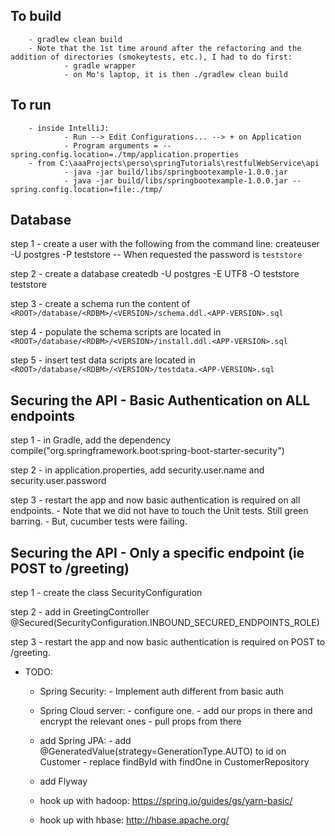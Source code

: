 ## To build
        - gradlew clean build
        - Note that the 1st time around after the refactoring and the addition of directories (smokeytests, etc.), I had to do first:
                - gradle wrapper
                - on Mo's laptop, it is then ./gradlew clean build


## To run
        - inside IntelliJ:
                - Run --> Edit Configurations... --> + on Application
                - Program arguments = --spring.config.location=./tmp/application.properties
        - from C:\aaaProjects\perso\springTutorials\restfulWebService\api
                - java -jar build/libs/springbootexample-1.0.0.jar
                - java -jar build/libs/springbootexample-1.0.0.jar --spring.config.location=file:./tmp/


## Database
step 1 - create a user with the following from the command line:
    createuser -U postgres -P teststore
    -- When requested the password is `teststore`

step 2 - create a database
    createdb -U postgres -E UTF8 -O teststore teststore

step 3 - create a schema
    run the content of `<ROOT>/database/<RDBM>/<VERSION>/schema.ddl.<APP-VERSION>.sql`

step 4 - populate the schema
    scripts are located in `<ROOT>/database/<RDBM>/<VERSION>/install.ddl.<APP-VERSION>.sql`

step 5 - insert test data
    scripts are located in `<ROOT>/database/<RDBM>/<VERSION>/testdata.<APP-VERSION>.sql`


## Securing the API - Basic Authentication on ALL endpoints
step 1  - in Gradle, add the dependency compile("org.springframework.boot:spring-boot-starter-security")

step 2  - in application.properties, add security.user.name and security.user.password

step 3  - restart the app and now basic authentication is required on all endpoints.
        - Note that we did not have to touch the Unit tests. Still green barring.
        - But, cucumber tests were failing.


## Securing the API - Only a specific endpoint (ie POST to /greeting)
step 1 - create the class SecurityConfiguration

step 2 - add in GreetingController @Secured(SecurityConfiguration.INBOUND_SECURED_ENDPOINTS_ROLE)

step 3  - restart the app and now basic authentication is required on POST to /greeting.


- TODO:
    - Spring Security:
            - Implement auth different from basic auth

    - Spring Cloud server:
            - configure one.
            - add our props in there and encrypt the relevant ones
            - pull props from there

    - add Spring JPA:
           - add @GeneratedValue(strategy=GenerationType.AUTO) to id on Customer
           - replace findById with findOne in CustomerRepository

    - add Flyway

    - hook up with hadoop: https://spring.io/guides/gs/yarn-basic/

    - hook up with hbase: http://hbase.apache.org/
